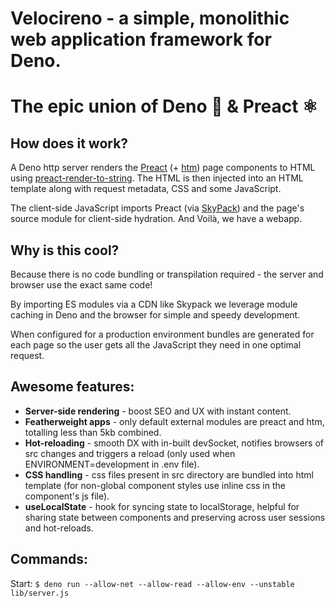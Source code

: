 # Velocireno - a simple, monolithic web application framework for Deno.

<h1>The epic union of Deno 🦕 & Preact ⚛️</h1>
<h2>How does it work?</h2>
<p>A Deno http server renders the <a href="https://preactjs.com">Preact</a> (+ <a href="https://github.com/developit/htm">htm</a>) page components to HTML using <a href="https://github.com/preactjs/preact-render-to-string">preact-render-to-string</a>. The HTML is then injected into an HTML template along with request metadata, CSS and some JavaScript.</p>
<p>The client-side JavaScript imports Preact (via <a href="https://www.skypack.dev">SkyPack</a>) and the page's source module for client-side hydration. And Voilà, we have a webapp.</p>
<h2>Why is this cool?</h2>
<p>Because there is no code bundling or transpilation required - the server and browser use the exact same code!</p>
<p>By importing ES modules via a CDN like Skypack we leverage module caching in Deno and the browser for simple and speedy development.</p>
<p>When configured for a production environment bundles are generated for each page so the user gets all the JavaScript they need in one optimal request.</p>
<h2>Awesome features:</h2>
<ul>
    <li><strong>Server-side rendering</strong> - boost SEO and UX with instant content.</li>
    <li><strong>Featherweight apps</strong> - only default external modules are preact and htm, totalling less than 5kb combined.</li>
    <li><strong>Hot-reloading</strong> - smooth DX with in-built devSocket, notifies browsers of src changes and triggers a reload (only used when ENVIRONMENT=development in .env file).</li>
    <li><strong>CSS handling</strong> - css files present in src directory are bundled into html template (for non-global component styles use inline css in the component's js file).</li>
    <li><strong>useLocalState</strong> - hook for syncing state to localStorage, helpful for sharing state between components and preserving across user sessions and hot-reloads.</li>
</ul>

## Commands:

Start: `$ deno run --allow-net --allow-read --allow-env --unstable lib/server.js`